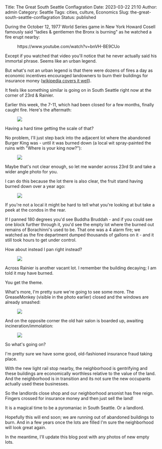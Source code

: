 Title: The Great South Seattle Conflagration
Date: 2023-03-22 21:10
Author: admin
Category: Seattle
Tags: cities, culture, Economics
Slug: the-great-south-seattle-conflagration
Status: published



During the October 12, 1977 World Series game in New York Howard Cosell famously said "ladies & gentlemen the Bronx is burning" as he watched a fire erupt nearby:





<figure class=" is-type-video is-provider-youtube  wp-embed-aspect-4-3 wp-has-aspect-ratio">
<div class="">
https://www.youtube.com/watch?v=bnVH-BE9CUo
</div>
</figure>





Except if you watched that video you'll notice that he never actually said his immortal phrase. Seems like an urban legend.





But what's not an urban legend is that there were dozens of fires a day as economic incentives encouraged landowners to burn their buildings for insurance money ([wikipedia covers it well](https://en.wikipedia.org/wiki/South_Bronx#1970s:_%22The_Bronx_is_burning%22)).





It feels like something similar is going on in South Seattle right now at the corner of 23rd & Rainier.





Earlier this week, the 7-11, which had been closed for a few months, finally caught fire. Here's the aftermath:





<figure class=" size-large">
<img src="{static}/images/2023/03/IMG_0941-1024x768.jpeg" class="" />
</figure>





Having a hard time getting the scale of that?





No problem, I'll just step back into the adjacent lot where the abandoned Burger King was - until it was burned down (a local wit spray-painted the ruins with "Where is your king now?"):





<figure class=" size-large">
<img src="{static}/images/2023/03/IMG_0940-1024x768.jpeg" class="" />
</figure>





Maybe that's not clear enough, so let me wander across 23rd St and take a wider angle photo for you.





I can do this because the lot there is also clear, the fruit stand having burned down over a year ago:





<figure class=" size-large">
<img src="{static}/images/2023/03/IMG_0944-1024x768.jpeg" class="" />
</figure>





If you're not a local it might be hard to tell what you're looking at but take a peek at the condos in the rear.





If I panned 180 degrees you'd see Buddha Bruddah - and if you could see one block further through it, you'd see the empty lot where the burned out remains of Borachinni's used to be. That one was a 4 alarm fire; we watched as the fire department dumped thousands of gallons on it - and it still took hours to get under control.





How about instead I pan right instead?





<figure class=" size-large">
<img src="{static}/images/2023/03/IMG_0945-1024x768.jpeg" class="" />
</figure>





Across Rainier is another vacant lot. I remember the building decaying; I am told it may have burned.





You get the theme.





What's more, I'm pretty sure we're going to see some more. The GreaseMonkey (visible in the photo earlier) closed and the windows are already smashed:





<figure class=" size-large">
<img src="{static}/images/2023/03/IMG_0943-1024x768.jpeg" class="" />
</figure>





And on the opposite corner the old hair salon is boarded up, awaiting incineration/immolation:





<figure class=" size-large">
<img src="{static}/images/2023/03/IMG_0946-1024x768.jpeg" class="" />
</figure>





So what's going on?





I'm pretty sure we have some good, old-fashioned insurance fraud taking place.





With the new light rail stop nearby, the neighborhood is gentrifying and these buildings are economically worthless relative to the value of the land. And the neighborhood is in transition and its not sure the new occupants actually used these businesses.





So the landlords close shop and our neighborhood arsonist has free reign. Fingers crossed for insurance money and then just sell the land!





It is a magical time to be a pyromaniac in South Seattle. Or a landlord.





Hopefully this will end soon; we are running out of abandoned buildings to burn. And in a few years once the lots are filled I'm sure the neighborhood will look great again.





In the meantime, I'll update this blog post with any photos of new empty lots.


